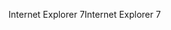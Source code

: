 <span data-ttu-id="02676-101">Internet Explorer 7</span><span class="sxs-lookup"><span data-stu-id="02676-101">Internet Explorer 7</span></span>